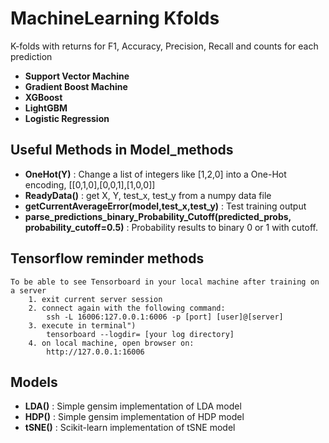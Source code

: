 # MachineLearning Kfolds
K-folds with returns for F1, Accuracy, Precision, Recall and counts for each prediction

* __Support Vector Machine__
* __Gradient Boost Machine__
* __XGBoost__
* __LightGBM__
* __Logistic Regression__

## Useful Methods in Model_methods

* __OneHot(Y)__ : Change a list of integers like [1,2,0] into a One-Hot encoding, [[0,1,0],[0,0,1],[1,0,0]]
* __ReadyData()__ : get X, Y, test_x, test_y from a numpy data file
* __getCurrentAverageError(model,test_x,test_y)__ : Test training output
* __parse_predictions_binary_Probability_Cutoff(predicted_probs, probability_cutoff=0.5)__ : Probability results to binary 0 or 1 with cutoff.


## Tensorflow reminder methods 

```
To be able to see Tensorboard in your local machine after training on a server
    1. exit current server session
    2. connect again with the following command:
        ssh -L 16006:127.0.0.1:6006 -p [port] [user]@[server]
    3. execute in terminal")
        tensorboard --logdir= [your log directory]
    4. on local machine, open browser on:
        http://127.0.0.1:16006
```

## Models 

* __LDA()__ : Simple gensim implementation of LDA model
* __HDP()__ : Simple gensim implementation of HDP model
* __tSNE()__ : Scikit-learn implementation of tSNE model

